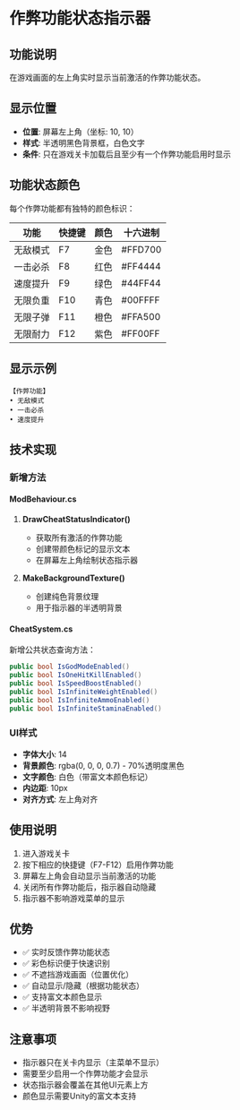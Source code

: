 # 作弊功能状态指示器

## 功能说明

在游戏画面的左上角实时显示当前激活的作弊功能状态。

## 显示位置

- **位置**: 屏幕左上角（坐标: 10, 10）
- **样式**: 半透明黑色背景框，白色文字
- **条件**: 只在游戏关卡加载后且至少有一个作弊功能启用时显示

## 功能状态颜色

每个作弊功能都有独特的颜色标识：

| 功能 | 快捷键 | 颜色 | 十六进制 |
|------|--------|------|----------|
| 无敌模式 | F7 | 金色 | #FFD700 |
| 一击必杀 | F8 | 红色 | #FF4444 |
| 速度提升 | F9 | 绿色 | #44FF44 |
| 无限负重 | F10 | 青色 | #00FFFF |
| 无限子弹 | F11 | 橙色 | #FFA500 |
| 无限耐力 | F12 | 紫色 | #FF00FF |

## 显示示例

```
【作弊功能】
• 无敌模式
• 一击必杀
• 速度提升
```

## 技术实现

### 新增方法

#### ModBehaviour.cs

1. **DrawCheatStatusIndicator()**
   - 获取所有激活的作弊功能
   - 创建带颜色标记的显示文本
   - 在屏幕左上角绘制状态指示器

2. **MakeBackgroundTexture()**
   - 创建纯色背景纹理
   - 用于指示器的半透明背景

#### CheatSystem.cs

新增公共状态查询方法：

```csharp
public bool IsGodModeEnabled()
public bool IsOneHitKillEnabled()
public bool IsSpeedBoostEnabled()
public bool IsInfiniteWeightEnabled()
public bool IsInfiniteAmmoEnabled()
public bool IsInfiniteStaminaEnabled()
```

### UI样式

- **字体大小**: 14
- **背景颜色**: rgba(0, 0, 0, 0.7) - 70%透明度黑色
- **文字颜色**: 白色（带富文本颜色标记）
- **内边距**: 10px
- **对齐方式**: 左上角对齐

## 使用说明

1. 进入游戏关卡
2. 按下相应的快捷键（F7-F12）启用作弊功能
3. 屏幕左上角会自动显示当前激活的功能
4. 关闭所有作弊功能后，指示器自动隐藏
5. 指示器不影响游戏菜单的显示

## 优势

- ✅ 实时反馈作弊功能状态
- ✅ 彩色标识便于快速识别
- ✅ 不遮挡游戏画面（位置优化）
- ✅ 自动显示/隐藏（根据功能状态）
- ✅ 支持富文本颜色显示
- ✅ 半透明背景不影响视野

## 注意事项

- 指示器只在关卡内显示（主菜单不显示）
- 需要至少启用一个作弊功能才会显示
- 状态指示器会覆盖在其他UI元素上方
- 颜色显示需要Unity的富文本支持

